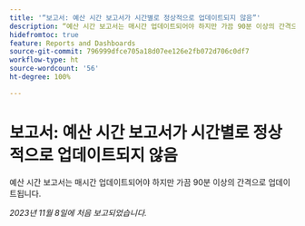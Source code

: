```yaml
---
title: '“보고서: 예산 시간 보고서가 시간별로 정상적으로 업데이트되지 않음”'
description: “예산 시간 보고서는 매시간 업데이트되어야 하지만 가끔 90분 이상의 간격으로 업데이트됩니다.”
hidefromtoc: true
feature: Reports and Dashboards
source-git-commit: 796999dfce705a18d07ee126e2fb072d706c0df7
workflow-type: ht
source-wordcount: '56'
ht-degree: 100%

---
```



# 보고서: 예산 시간 보고서가 시간별로 정상적으로 업데이트되지 않음

예산 시간 보고서는 매시간 업데이트되어야 하지만 가끔 90분 이상의 간격으로 업데이트됩니다.

_2023년 11월 8일에 처음 보고되었습니다._
